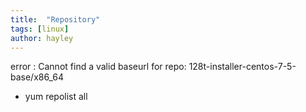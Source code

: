 ```yaml
---
title:  "Repository"
tags: [linux]
author: hayley
---
```


error :  Cannot find a valid baseurl for repo: 128t-installer-centos-7-5-base/x86_64

* yum repolist all

